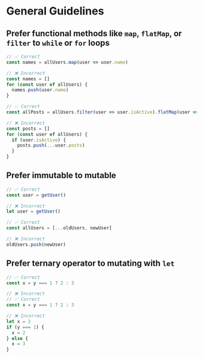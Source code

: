 # General Guidelines

## Prefer functional methods like `map`, `flatMap`, or `filter` to `while` or `for` loops

```ts
// ✅ Correct
const names = allUsers.map(user => user.name)

// ❌ Incorrect
const names = []
for (const user of allUsers) {
  names.push(user.name)
}

// ✅ Correct
const allPosts = allUsers.filter(user => user.isActive).flatMap(user => user.posts)

// ❌ Incorrect
const posts = []
for (const user of allUsers) {
  if (user.isActive) {
    posts.push(...user.posts)
  }
}
```

## Prefer immutable to mutable

```ts
// ✅ Correct
const user = getUser()

// ❌ Incorrect
let user = getUser()

// ✅ Correct
const allUsers = [...oldUsers, newUser]

// ❌ Incorrect
oldUsers.push(newUser)
```

## Prefer ternary operator to mutating with `let`

```ts
// ✅ Correct
const x = y === 1 ? 2 : 3

// ❌ Incorrect
// ✅ Correct
const x = y === 1 ? 2 : 3

// ❌ Incorrect
let x = 2
if (y === 1) {
  x = 2
} else {
  x = 3
}
```
